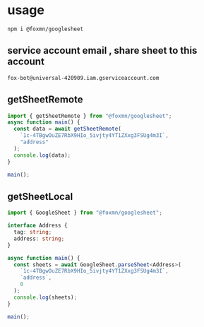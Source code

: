 # usage

`npm i @foxmn/googlesheet`

## service account email , share sheet to this account

```
fox-bot@universal-420909.iam.gserviceaccount.com
```

## getSheetRemote

```typescript
import { getSheetRemote } from "@foxmn/googlesheet";
async function main() {
  const data = await getSheetRemote(
    `1c-4TBgwOuZE7RbX9HIo_5ivjty4YT1ZXxg3FSUg4m3I`,
    "address"
  );
  console.log(data);
}

main();
```

## getSheetLocal

```typescript
import { GoogleSheet } from "@foxmn/googlesheet";

interface Address {
  tag: string;
  address: string;
}

async function main() {
  const sheets = await GoogleSheet.parseSheet<Address>(
    `1c-4TBgwOuZE7RbX9HIo_5ivjty4YT1ZXxg3FSUg4m3I`,
    `address`,
    0
  );
  console.log(sheets);
}

main();
```
